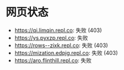 # 网页状态
- https://qi.limqin.repl.co: 失败 (403)
- https://ys.pyxzp.repl.co: 失败
- https://rows--zixk.repl.co: 失败 (403)
- https://mization.edpjg.repl.co: 失败 (403)
- https://aro.flinthill.repl.co: 失败
